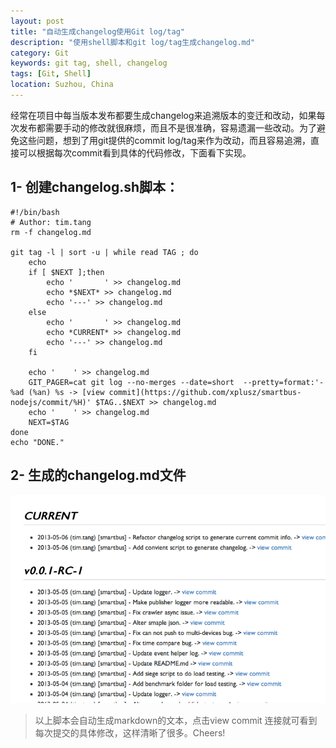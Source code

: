 ```yaml
---
layout: post
title: "自动生成changelog使用Git log/tag"
description: "使用shell脚本和git log/tag生成changelog.md"
category: Git 
keywords: git tag, shell, changelog
tags: [Git, Shell] 
location: Suzhou, China
---
```


经常在项目中每当版本发布都要生成changelog来追溯版本的变迁和改动，如果每次发布都需要手动的修改就很麻烦，而且不是很准确，容易遗漏一些改动。为了避免这些问题，想到了用git提供的commit log/tag来作为改动，而且容易追溯，直接可以根据每次commit看到具体的代码修改，下面看下实现。


## 1- 创建changelog.sh脚本：

    #!/bin/bash
	# Author: tim.tang
	rm -f changelog.md

	git tag -l | sort -u | while read TAG ; do
	    echo
	    if [ $NEXT ];then
	        echo '       ' >> changelog.md
	        echo *$NEXT* >> changelog.md
	        echo '---' >> changelog.md
	    else
	        echo '       ' >> changelog.md
	        echo *CURRENT* >> changelog.md
	        echo '---' >> changelog.md
	    fi

	    echo '    ' >> changelog.md
	    GIT_PAGER=cat git log --no-merges --date=short  --pretty=format:'- %ad (%an) %s -> [view commit](https://github.com/xplusz/smartbus-nodejs/commit/%H)' $TAG..$NEXT >> changelog.md
	    echo '    ' >> changelog.md
	    NEXT=$TAG
	done
	echo "DONE."

## 2- 生成的changelog.md文件

![changelog.md](/images/post/git-changelog.png)

> 以上脚本会自动生成markdown的文本，点击view commit 连接就可看到每次提交的具体修改，这样清晰了很多。Cheers! 
